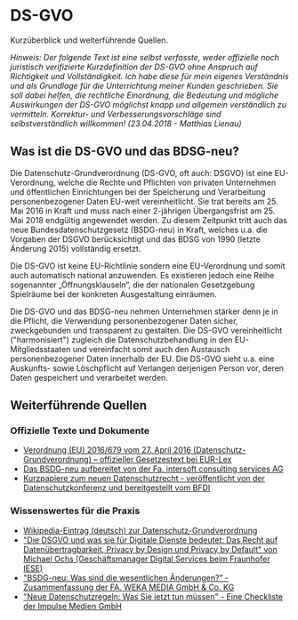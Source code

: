 # DS-GVO

Kurzüberblick und weiterführende Quellen.

_Hinweis: Der folgende Text ist eine selbst verfasste, weder offizielle noch juristisch verifizierte Kurzdefinition der DS-GVO ohne Anspruch auf Richtigkeit und Vollständigkeit. Ich habe diese für mein eigenes Verständnis und als Grundlage für die Unterrichtung meiner Kunden geschrieben. Sie soll dabei helfen, die rechtliche Einordnung, die Bedeutung und mögliche Auswirkungen der DS-GVO möglichst knapp und allgemein verständlich zu vermitteln. Korrektur- und Verbesserungsvorschläge sind selbstverständlich willkommen! (23.04.2018 - Matthias Lienau)_

## Was ist die DS-GVO und das BDSG-neu?

Die Datenschutz-Grundverordnung (DS-GVO, oft auch: DSGVO) ist eine EU-Verordnung, welche die Rechte und Pflichten von privaten Unternehmen und öffentlichen Einrichtungen bei der Speicherung und Verarbeitung personenbezogener Daten EU-weit vereinheitlicht. Sie trat bereits am 25. Mai 2016 in Kraft und muss nach einer 2-jährigen Übergangsfrist am 25. Mai 2018 endgültig angewendet werden. Zu diesem Zeitpunkt tritt auch das neue Bundesdatenschutzgesetz (BSDG-neu) in Kraft, welches u.a. die Vorgaben der DSGVO berücksichtigt und das BDSG von 1990 (letzte Änderung 2015) vollständig ersetzt.

Die DS-GVO ist keine EU-Richtlinie sondern eine EU-Verordnung und somit auch automatisch national anzuwenden. Es existieren jedoch eine Reihe sogenannter „Öffnungsklauseln“, die der nationalen Gesetzgebung Spielräume bei der konkreten Ausgestaltung einräumen.

Die DS-GVO und das BDSG-neu nehmen Unternehmen stärker denn je in die Pflicht, die Verwendung personenbezogener Daten sicher, zweckgebunden und transparent zu gestalten. Die DS-GVO vereinheitlicht ("harmonisiert") zugleich die Datenschutzbehandlung in den EU-Mitgliedsstaaten und vereinfacht somit auch den Austausch personenbezogener Daten innerhalb der EU. Die DS-GVO sieht u.a. eine Auskunfts- sowie Löschpflicht auf Verlangen derjenigen Person vor, deren Daten gespeichert und verarbeitet werden.

## Weiterführende Quellen

### Offizielle Texte und Dokumente

- [Verordnung (EU) 2016/679 vom 27. April 2016 (Datenschutz-Grundverordnung) – offizieller Gesetzestext bei EUR-Lex](http://eur-lex.europa.eu/legal-content/DE/TXT/PDF/?uri=CELEX:32016R0679&from=DE)
- [Das BSDG-neu aufbereitet von der Fa. intersoft consulting services AG](https://dsgvo-gesetz.de/bdsg-neu/)
- [Kurzpapiere zum neuen Datenschutzrecht - veröffentlicht von der Datenschutzkonferenz und bereitgestellt vom BFDI](https://www.bfdi.bund.de/DE/Home/Kurzmeldungen/DSGVO_Kurzpapiere1-3.html)

### Wissenswertes für die Praxis

- [Wikipedia-Eintrag (deutsch) zur Datenschutz-Grundverordnung](https://de.wikipedia.org/wiki/Datenschutz-Grundverordnung)
- ["Die DSGVO und was sie für Digitale Dienste bedeutet: Das Recht auf Datenübertragbarkeit, Privacy by Design und Privacy by Default" von Michael Ochs (Geschäftsmanager Digital Services beim Fraunhofer IESE)](http://blog.iese.fraunhofer.de/die-dsgvo-und-was-sie-fuer-digitale-dienste-bedeutet-das-recht-auf-datenuebertragbarkeit-privacy-by-design-und-privacy-by-default/)
- ["BSDG-neu: Was sind die wesentlichen Änderungen?" - Zusammenfassung der FA. WEKA MEDIA GmbH & Co. KG](https://www.datenschutz-praxis.de/fachartikel/bdsg-neu-wesentliche-aenderungen/)
- ["Neue Datenschutzregeln: Was Sie jetzt tun müssen" - Eine Checkliste der Impulse Medien GmbH](https://www.impulse.de/recht-steuern/rechtsratgeber/dsgvo-checkliste/7297857.html)

